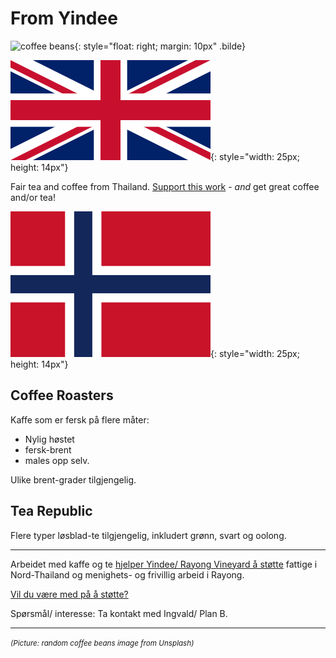 # From Yindee

![coffee beans](https://source.unsplash.com/all/?coffeebeans){: style="float: right; margin: 10px" .bilde}

![[EN]](assets/english.webp){: style="width: 25px; height: 14px"}

Fair tea and coffee from Thailand.
[Support this work](support-why.md) - _and_ get great coffee and/or tea!

![[NO]](assets/norsk.png){: style="width: 25px; height: 14px"}

## Coffee Roasters

Kaffe som er fersk på flere måter: 

* Nylig høstet
* fersk-brent
* males opp selv. 

Ulike brent-grader tilgjengelig.

## Tea Republic

Flere typer løsblad-te tilgjengelig, inkludert grønn, svart og oolong.

---

Arbeidet med kaffe og te [hjelper Yindee/ Rayong Vineyard å støtte](support-why.md) fattige i Nord-Thailand og menighets- og frivillig arbeid i Rayong.

[Vil du være med på å støtte?](support-how.md)

Spørsmål/ interesse: Ta kontakt med Ingvald/ Plan B.

---
<em><small>(Picture: random coffee beans image from Unsplash)</small></em>
